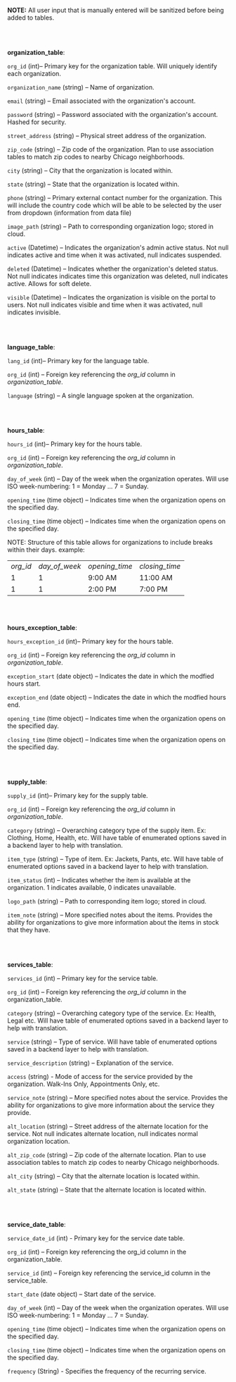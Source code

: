 **NOTE:**
All user input that is manually entered will be sanitized before being added to tables.

<br/><br/> 

**organization\_table**:

`org_id` (int)_–_ Primary key for the organization table. Will uniquely identify each organization.

`organization_name` (string) – Name of organization.

`email` (string) – Email associated with the organization's account.

`password` (string) – Password associated with the organization's account. Hashed for security.

`street_address` (string) – Physical street address of the organization.

`zip_code` (string) – Zip code of the organization. Plan to use association tables to match zip codes to nearby Chicago neighborhoods.

`city` (string) – City that the organization is located within.

`state` (string) – State that the organization is located within.

`phone` (string) – Primary external contact number for the organization. This will include the country code which will be able to be selected by the user from dropdown (information from data file)

`image_path` (string) – Path to corresponding organization logo; stored in cloud.

`active` (Datetime) – Indicates the organization's admin active status. Not null indicates active and time when it was activated, null indicates suspended.

`deleted` (Datetime) – Indicates whether the organization's deleted status. Not null indicates indicates time this organization was deleted, null indicates active. Allows for soft delete.

`visible` (Datetime) – Indicates the organization is visible on the portal to users. Not null indicates visible and time when it was activated, null indicates invisible.


<br/><br/> 


**language\_table**:

`lang_id` (int)_–_ Primary key for the language table.

`org_id` (int) – Foreign key referencing the _org\_id_ column in _organization\_table_.

`language` (string) – A single language spoken at the organization.  


<br/><br/> 

  
**hours\_table**:

`hours_id` (int)_–_ Primary key for the hours table.

`org_id` (int) – Foreign key referencing the _org\_id_ column in  _organization\_table_.

`day_of_week` (int) – Day of the week when the organization operates. Will use ISO week-numbering: 1 = Monday … 7 = Sunday.

`opening_time` (time object) – Indicates time when the organization opens on the specified day.

`closing_time` (time object) – Indicates time when the organization opens on the specified day.


NOTE: Structure of this table allows for organizations to include breaks within their days. example: 

<table><tbody><tr><td><i>org_id</i></td><td><i>day_of_week</i></td><td><i>opening_time</i></td><td><i>closing_time</i></td></tr><tr><td>1</td><td>1</td><td>9:00 AM</td><td>11:00 AM</td></tr><tr><td>1</td><td>1</td><td>2:00 PM</td><td>7:00 PM</td></tr></tbody></table>

<br/><br/> 


**hours\_exception\_table**:

`hours_exception_id` (int)_–_ Primary key for the hours table.

`org_id` (int) – Foreign key referencing the _org\_id_ column in _organization_table_.

`exception_start` (date object) – Indicates the date in which the modfied hours start.

`exception_end` (date object) – Indicates the date in which the modfied hours end.

`opening_time` (time object) – Indicates time when the organization opens on the specified day.

`closing_time` (time object) – Indicates time when the organization opens on the specified day.


<br/><br/> 

  
**supply\_table**:

`supply_id` (int)_–_ Primary key for the supply table.

`org_id` (int) – Foreign key referencing the _org\_id_ column in _organization\_table_.

`category` (string) – Overarching category type of the supply item. Ex: Clothing, Home, Health, etc. Will have table of enumerated options saved in a backend layer to help with translation.

`item_type` (string) – Type of item. Ex: Jackets, Pants, etc. Will have table of enumerated options saved in a backend layer to help with translation.

`item_status` (int) – Indicates whether the item is available at the organization. 1 indicates available, 0 indicates unavailable.

`logo_path` (string) – Path to corresponding item logo; stored in cloud.

`item_note` (string) – More specified notes about the items. Provides the ability for organizations to give more information about the items in stock that they have.


<br/><br/> 


**services\_table**:

`services_id` (int) – Primary key for the service table.

`org_id` (int) – Foreign key referencing the _org_id_ column in the organization\_table.

`category` (string) – Overarching category type of the service. Ex: Health, Legal etc.  Will have table of enumerated options saved in a backend layer to help with translation.

`service` (string) – Type of service. Will have table of enumerated options saved in a backend layer to help with translation.

`service_description` (string) – Explanation of the service.

`access` (string) - Mode of access for the service provided by the organization. Walk-Ins Only, Appointments Only, etc.

`service_note` (string) – More specified notes about the service. Provides the ability for organizations to give more information about the service they provide.  

`alt_location` (string) – Street address of the alternate location for the service. Not null indicates alternate location, null indicates normal organization location.

`alt_zip_code` (string) – Zip code of the alternate location. Plan to use association tables to match zip codes to nearby Chicago neighborhoods.

`alt_city` (string) – City that the alternate location is located within.

`alt_state` (string) – State that the alternate location is located within.


<br/><br/> 


**service\_date\_table**:

`service_date_id` (int) -  Primary key for the service date table.

`org_id` (int) – Foreign key referencing the org\_id column in the organization\_table.

`service_id` (int) – Foreign key referencing the service\_id column in the service\_table.

`start_date` (date object) – Start date of the service.

`day_of_week` (int) – Day of the week when the organization operates.  Will use ISO week-numbering: 1 = Monday … 7 = Sunday.

`opening_time` (time object) – Indicates time when the organization opens on the specified day.

`closing_time` (time object) – Indicates time when the organization opens on the specified day.

`frequency` (String) - Specifies the frequency of the recurring service.
